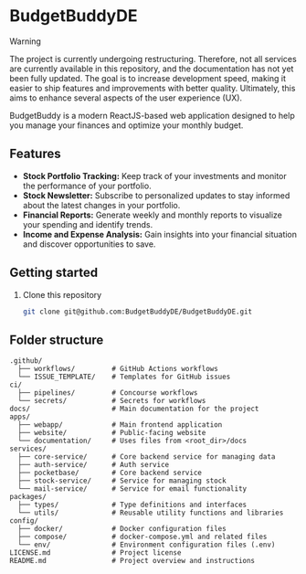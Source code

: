 # BudgetBuddyDE

> [!WARNING]
> The project is currently undergoing restructuring. Therefore, not all services are currently available in this repository, and the documentation has not yet been fully updated. The goal is to increase development speed, making it easier to ship features and improvements with better quality. Ultimately, this aims to enhance several aspects of the user experience (UX).

BudgetBuddy is a modern ReactJS-based web application designed to help you manage your finances and optimize your monthly budget.

## Features

- **Stock Portfolio Tracking:** Keep track of your investments and monitor the performance of your portfolio.
- **Stock Newsletter:** Subscribe to personalized updates to stay informed about the latest changes in your portfolio.
- **Financial Reports:** Generate weekly and monthly reports to visualize your spending and identify trends.
- **Income and Expense Analysis:** Gain insights into your financial situation and discover opportunities to save.

## Getting started

1. Clone this repository

   ```bash
   git clone git@github.com:BudgetBuddyDE/BudgetBuddyDE.git
   ```

## Folder structure

```
.github/
  ├── workflows/         # GitHub Actions workflows
  └── ISSUE_TEMPLATE/    # Templates for GitHub issues
ci/
  ├── pipelines/         # Concourse workflows
  └── secrets/           # Secrets for workflows
docs/                    # Main documentation for the project
apps/
  ├── webapp/            # Main frontend application
  ├── website/           # Public-facing website
  └── documentation/     # Uses files from <root_dir>/docs
services/
  ├── core-service/      # Core backend service for managing data
  ├── auth-service/      # Auth service
  ├── pocketbase/        # Core backend service
  ├── stock-service/     # Service for managing stock
  └── mail-service/      # Service for email functionality
packages/
  ├── types/             # Type definitions and interfaces
  └── utils/             # Reusable utility functions and libraries
config/
  ├── docker/            # Docker configuration files
  ├── compose/           # docker-compose.yml and related files
  └── env/               # Environment configuration files (.env)
LICENSE.md               # Project license
README.md                # Project overview and instructions
```
